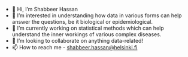 - 👋 Hi, I’m Shabbeer Hassan
- 👀 I’m interested in understanding how data in various forms can help answer the questions, be it biological or epidemiological.
- 🌱 I’m currently working on statistical methods which can help understand the inner workings of various complex diseases.
- 💞️ I’m looking to collaborate on anything data-related!
- 📫 How to reach me - shabbeer.hassan@helsinki.fi

<!---
Shabs86/Shabs86 is a ✨ special ✨ repository because its `README.md` (this file) appears on your GitHub profile.
You can click the Preview link to take a look at your changes.
--->
